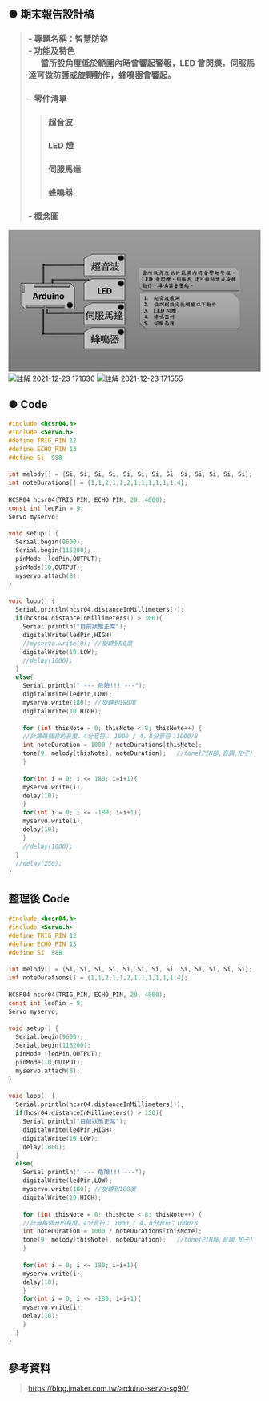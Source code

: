 ## ● 期末報告設計稿
> ### - 專題名稱：智慧防盜 <br> - 功能及特色 <br>&ensp;&ensp;&ensp;當所設角度低於範圍內時會響起警報，LED 會閃爍，伺服馬    達可做防護或旋轉動作，蜂鳴器會響起。
> ### - 零件清單
>> ### 超音波
>> ### LED 燈
>> ### 伺服馬達
>> ### 蜂鳴器
> ### - 概念圖
![概念圖](https://github.com/ChengHan16/Cs4high_4080E036/blob/master/%E9%80%9A%E8%AD%98%E7%A8%8B%E5%BC%8F%E8%A8%AD%E8%A8%88/File/%E6%B5%81%E7%A8%8B.PNG)
![註解 2021-12-23 171630](https://user-images.githubusercontent.com/55220866/147730634-eaf77795-f56d-4277-986c-bc1d3e364908.png)
![註解 2021-12-23 171555](https://user-images.githubusercontent.com/55220866/147730636-31406e05-fa89-4952-bb41-58e4293115ce.png)
##  ●  Code
```C
#include <hcsr04.h>
#include <Servo.h> 
#define TRIG_PIN 12
#define ECHO_PIN 13
#define Si  988

int melody[] = {Si, Si, Si, Si, Si, Si, Si, Si, Si, Si, Si, Si, Si};
int noteDurations[] = {1,1,2,1,1,2,1,1,1,1,1,1,4};

HCSR04 hcsr04(TRIG_PIN, ECHO_PIN, 20, 4000);
const int ledPin = 9;
Servo myservo;

void setup() {
  Serial.begin(9600);
  Serial.begin(115200);
  pinMode (ledPin,OUTPUT); 
  pinMode(10,OUTPUT);
  myservo.attach(8);
}

void loop() {
  Serial.println(hcsr04.distanceInMillimeters());
  if(hcsr04.distanceInMillimeters() > 300){
    Serial.println("目前狀態正常");
    digitalWrite(ledPin,HIGH);
    //myservo.write(0); //旋轉到90度
    digitalWrite(10,LOW);
    //delay(1000);
  }
  else{
    Serial.println(" --- 危險!!! ---");
    digitalWrite(ledPin,LOW);
    myservo.write(180); //旋轉到180度
    digitalWrite(10,HIGH);
    
    for (int thisNote = 0; thisNote < 8; thisNote++) {
    //計算每個音的長度，4分音符： 1000 / 4，8分音符：1000/8
    int noteDuration = 1000 / noteDurations[thisNote];
    tone(9, melody[thisNote], noteDuration);   //tone(PIN腳,音調,拍子)
    }

    for(int i = 0; i <= 180; i=i+1){
    myservo.write(i);
    delay(10);
    }
    for(int i = 0; i <= -180; i=i+1){
    myservo.write(i);
    delay(10);
    }
    //delay(1000);
  }
  //delay(250);
}
```
## 整理後 Code 
```C
#include <hcsr04.h>
#include <Servo.h> 
#define TRIG_PIN 12
#define ECHO_PIN 13
#define Si  988

int melody[] = {Si, Si, Si, Si, Si, Si, Si, Si, Si, Si, Si, Si, Si};
int noteDurations[] = {1,1,2,1,1,2,1,1,1,1,1,1,4};

HCSR04 hcsr04(TRIG_PIN, ECHO_PIN, 20, 4000);
const int ledPin = 9;
Servo myservo;

void setup() {
  Serial.begin(9600);
  Serial.begin(115200);
  pinMode (ledPin,OUTPUT); 
  pinMode(10,OUTPUT);
  myservo.attach(8);
}

void loop() {
  Serial.println(hcsr04.distanceInMillimeters());
  if(hcsr04.distanceInMillimeters() > 150){
    Serial.println("目前狀態正常");
    digitalWrite(ledPin,HIGH);
    digitalWrite(10,LOW);
    delay(1000);
  }
  else{
    Serial.println(" --- 危險!!! ---");
    digitalWrite(ledPin,LOW);
    myservo.write(180); //旋轉到180度
    digitalWrite(10,HIGH);
    
    for (int thisNote = 0; thisNote < 8; thisNote++) {
    //計算每個音的長度，4分音符： 1000 / 4，8分音符：1000/8
    int noteDuration = 1000 / noteDurations[thisNote];
    tone(9, melody[thisNote], noteDuration);   //tone(PIN腳,音調,拍子)
    }

    for(int i = 0; i <= 180; i=i+1){
    myservo.write(i);
    delay(10);
    }
    for(int i = 0; i <= -180; i=i+1){
    myservo.write(i);
    delay(10);
    }
  }
}
```
## 參考資料
> https://blog.jmaker.com.tw/arduino-servo-sg90/
